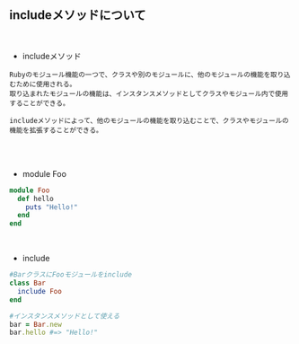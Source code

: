 ## includeメソッドについて 
<br>

- includeメソッド  
```
Rubyのモジュール機能の一つで、クラスや別のモジュールに、他のモジュールの機能を取り込むために使用される。
取り込まれたモジュールの機能は、インスタンスメソッドとしてクラスやモジュール内で使用することができる。

includeメソッドによって、他のモジュールの機能を取り込むことで、クラスやモジュールの機能を拡張することができる。
```
<br>
<br>

- module Foo  
```rb
module Foo
  def hello
    puts "Hello!"
  end
end
```
<br>

- include  
```rb
#BarクラスにFooモジュールをinclude
class Bar
  include Foo
end

#インスタンスメソッドとして使える
bar = Bar.new
bar.hello #=> "Hello!"
```
<br>


